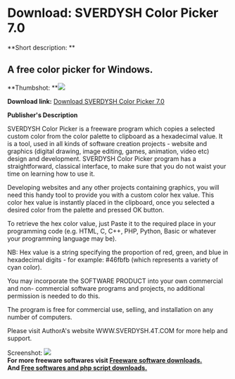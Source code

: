 # Download: SVERDYSH Color Picker 7.0

**Short description: **

## A free color picker for Windows.

  
**Thumbshot: **![](http://www.freewarefiles.com/screenshot/svdshcpicker_md.jpg)   
  
**Download link:** [Download SVERDYSH Color Picker 7.0](http://freesoftwares.boysofts.com/SVERDYSH-Color-Picker_program_90540.html)  
  

**Publisher's Description**  
  

SVERDYSH Color Picker is a freeware program which copies a selected custom
color from the color palette to clipboard as a hexadecimal value. It is a
tool, used in all kinds of software creation projects - website and graphics
(digital drawing, image editing, games, animation, video etc) design and
development. SVERDYSH Color Picker program has a straightforward, classical
interface, to make sure that you do not waist your time on learning how to use
it.  
  
Developing websites and any other projects containing graphics, you will need
this handy tool to provide you with a custom color hex value. This color hex
value is instantly placed in the clipboard, once you selected a desired color
from the palette and pressed OK button.  
  
To retrieve the hex color value, just Paste it to the required place in your
programming code (e.g. HTML, C, C++, PHP, Python, Basic or whatever your
programming language may be).  
  
NB: Hex value is a string specifying the proportion of red, green, and blue in
hexadecimal digits - for example: #46fbfb (which represents a variety of cyan
color).  
  
You may incorporate the SOFTWARE PRODUCT into your own commercial and non-
commercial software programs and projects, no additional permission is needed
to do this.  
  
The program is free for commercial use, selling, and installation on any
number of computers.  
  
Please visit AuthorA's website WWW.SVERDYSH.4T.COM for more help and support.

  
  
Screenshot: ![](http://www.freewarefiles.com/screenshot/svdshcpicker.jpg)  
**For more freeware softwares visit [Freeware software downloads.](http://freesoftwares.boysofts.com/)**   
**And [Free softwares and php script downloads.](http://www.boysofts.com/)**

